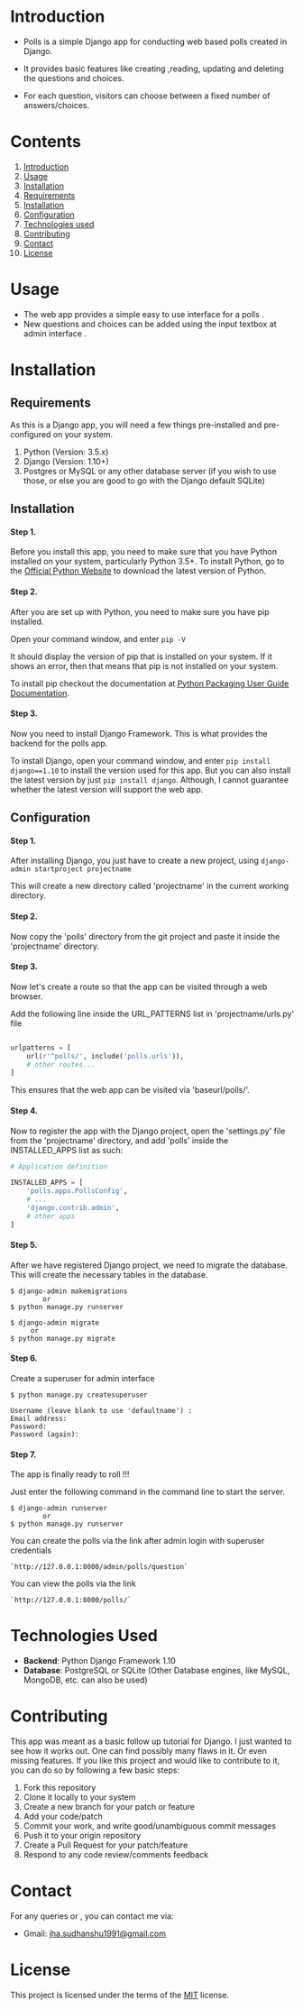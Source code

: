# Introduction

- Polls is a simple Django app for conducting web based polls created in Django.

- It provides basic features like creating ,reading, updating and deleting the questions and choices.

- For each question, visitors can choose between a fixed number of answers/choices.



# Contents

1. [Introduction][intro]
2. [Usage][usage]
3. [Installation][inst]
  1. [Requirements][req]
  2. [Installation][install]
  3. [Configuration][conf]
4. [Technologies used][tech]
5. [Contributing][contr]
6. [Contact][cont]
7. [License][lic]



# Usage
 -  The web app provides a simple easy to use interface for a polls .
 -  New questions and choices can be added using the input textbox at admin interface . 

# Installation

## Requirements
As this is a Django app, you will need a few things pre-installed and pre-configured on your system.

1. Python (Version: 3.5.x)
2. Django (Version: 1.10+)
3. Postgres or MySQL or any other database server (if you wish to use those, or else you are good to go with the Django default SQLite)

## Installation
#### Step 1.
Before you install this app, you need to make sure that you have Python installed on your system, particularly Python 3.5+.
To install Python, go to the [Official Python Website][python] to download the latest version of Python.

#### Step 2.

After you are set up with Python, you need to make sure you have pip installed.

Open your command window, and enter `pip -V`

It should display the version of pip that is installed on your system. If it shows an error, then that means that pip is not installed on your system.

To install pip checkout the documentation at [Python Packaging User Guide Documentation][PPUGD].

#### Step 3.

Now you need to install Django Framework. This is what provides the backend for the polls app.

To install Django, open your command window, and enter `pip install django==1.10` to install the version used for this app.
But you can also install the latest version by just `pip install django`. Although, I cannot guarantee whether the latest version will support the web app.

## Configuration

#### Step 1.

After installing Django, you just have to create a new project, using `django-admin startproject projectname`

This will create a new directory called 'projectname' in the current working directory.

#### Step 2.

Now copy the 'polls' directory from the git project and paste it inside the 'projectname' directory.

#### Step 3.

Now let's create a route so that the app can be visited through a web browser.

Add the following line inside the URL_PATTERNS list in 'projectname/urls.py' file

```python

urlpatterns = [
    url(r'^polls/', include('polls.urls')),
    # other routes...
]
```

This ensures that the web app can be visited via 'baseurl/polls/'.

#### Step 4.

Now to register the app with the Django project, open the 'settings.py' file from the 'projectname' directory, and add 'polls' inside the INSTALLED_APPS list as such:

```python
# Application definition

INSTALLED_APPS = [
    'polls.apps.PollsConfig',
    # ...
    'django.contrib.admin',
    # other apps
]
```
#### Step 5.

After we have registered Django project, we need to migrate the database. This will create the necessary tables in the database.

```shell
$ django-admin makemigrations 
        or 
$ python manage.py runserver

$ django-admin migrate
     or
$ python manage.py migrate
```

#### Step 6.
Create a superuser for admin interface 


```shell
$ python manage.py createsuperuser 

Username (leave blank to use 'defaultname') :
Email address:
Password:
Password (again):

```

#### Step 7.

The app is finally ready to roll !!!

Just enter the following command in the command line to start the server.

```shell
$ django-admin runserver 
        or
$ python manage.py runserver         

```
You can create the polls via the link after admin login with superuser credentials

```
`http://127.0.0.1:8000/admin/polls/question`

```

You can view the polls via the link 
```
`http://127.0.0.1:8000/polls/`

```

# Technologies Used

- **Backend**: Python Django Framework 1.10
- **Database**: PostgreSQL or SQLite (Other Database engines, like MySQL, MongoDB, etc. can also be used)

# Contributing

This app was meant as a basic follow up tutorial for Django. I just wanted to see how it works out. One can find possibly many flaws in it. Or even missing features.
If you like this project and would like to contribute to it, you can do so by following a few basic steps:

1. Fork this repository
2. Clone it locally to your system
3. Create a new branch for your patch or feature
4. Add your code/patch
5. Commit your work, and write good/unambiguous commit messages
6. Push it to your origin repository
7. Create a Pull Request for your patch/feature
8. Respond to any code review/comments feedback

# Contact
For any queries or , you can contact me via:
- Gmail: [jha.sudhanshu1991@gmail.com][gmail]


# License

This project is licensed under the terms of the [MIT][lic] license.


[intro]: #introduction
[usage]: #usage
[inst]: #installation
[req]: #requirements
[install]: #installation-1
[conf]: #configuration
[tech]: #technologies-used
[contr]: #contributing
[cont]: #contact
[lic]: #license
[python]: https://www.python.org/downloads/
[PPUGD]: https://packaging.python.org/installing/#install-pip-setuptools-and-wheel
[lic]: https://github.com/sudhanshu-jha/django-polls/blob/master/LICENSE.txt
[gmail]:(mailto:jha.sudhanshu1991@gmail.com)














